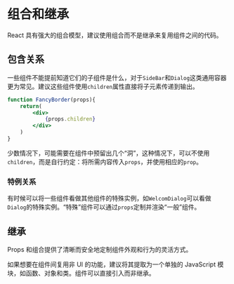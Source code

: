 # 组合和继承

React 具有强大的组合模型，建议使用组合而不是继承来复用组件之间的代码。

## 包含关系

一些组件不能提前知道它们的子组件是什么，对于`SideBar`和`Dialog`这类通用容器更为常见。建议这些组件使用`children`属性直接将子元素传递到输出。

```jsx
function FancyBorder(props){
    return(
        <div>
            {props.children}
        </div>
    )
}
```

少数情况下，可能需要在组件中预留出几个“洞”，这种情况下，可以不使用`children`，而是自行约定：将所需内容传入`props`，并使用相应的`prop`。

### 特例关系

有时候可以将一些组件看做其他组件的特殊实例，如`WelcomDialog`可以看做`Dialog`的特殊实例。“特殊”组件可以通过`props`定制并渲染“一般”组件。

## 继承

Props 和组合提供了清晰而安全地定制组件外观和行为的灵活方式。

如果想要在组件间复用非 UI 的功能，建议将其提取为一个单独的 JavaScript 模块，如函数、对象和类。组件可以直接引入而非继承。